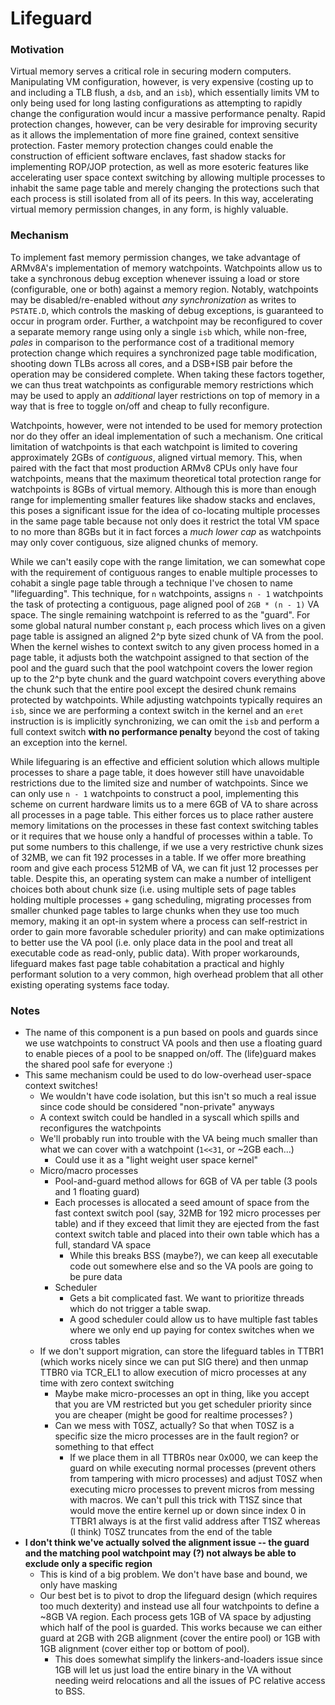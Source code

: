 # Lifeguard
### Motivation
Virtual memory serves a critical role in securing modern computers.
Manipulating VM configuration, however, is very expensive (costing up to and 
including a TLB flush, a `dsb`, and an `isb`), which essentially limits VM to 
only being used for long lasting configurations as attempting to rapidly change
the configuration would incur a massive performance penalty.
Rapid protection changes, however, can be very desirable for improving security
as it allows the implementation of more fine grained, context sensitive 
protection.
Faster memory protection changes could enable the construction of efficient
software enclaves, fast shadow stacks for implementing ROP/JOP protection, as
well as more esoteric features like accelerating user space context switching by
allowing multiple processes to inhabit the same page table and merely changing
the protections such that each process is still isolated from all of its peers.
In this way, accelerating virtual memory permission changes, in any form, is
highly valuable.

### Mechanism
To implement fast memory permission changes, we take advantage of ARMv8A's
implementation of memory watchpoints.
Watchpoints allow us to take a synchronous debug exception whenever issuing a 
load or store (configurable, one or both) against a memory region. 
Notably, watchpoints may be disabled/re-enabled without *any synchronization* 
as writes to `PSTATE.D`, which controls the masking of debug exceptions, is
guaranteed to occur in program order.
Further, a watchpoint may be reconfigured to cover a separate memory range using
only a single `isb` which, while non-free, *pales* in comparison to the 
performance cost of a traditional memory protection change which requires a 
synchronized page table modification, shooting down TLBs across all cores, and a
DSB+ISB pair before the operation may be considered complete.
When taking these factors together, we can thus treat watchpoints as 
configurable memory restrictions which may be used to apply an *additional* 
layer restrictions on top of memory in a way that is free to toggle on/off and 
cheap to fully reconfigure.

Watchpoints, however, were not intended to be used for memory protection nor do
they offer an ideal implementation of such a mechanism.
One critical limitation of watchpoints is that each watchpoint is limited to
covering approximately 2GBs of *contiguous*, aligned virtual memory.
This, when paired with the fact that most production ARMv8 CPUs only have four
watchpoints, means that the maximum theoretical total protection range for 
watchpoints is 8GBs of virtual memory.
Although this is more than enough range for implementing smaller features like
shadow stacks and enclaves, this poses a significant issue for the idea of
co-locating multiple processes in the same page table because not only does it
restrict the total VM space to no more than 8GBs but it in fact forces a *much 
lower cap* as watchpoints may only cover contiguous, size aligned chunks of
memory.

While we can't easily cope with the range limitation, we can somewhat cope with
the requirement of contiguous ranges to enable multiple processes to cohabit a
single page table through a technique I've chosen to name "lifeguarding".
This technique, for `n` watchpoints, assigns `n - 1` watchpoints the task of 
protecting a contiguous, page aligned pool of `2GB * (n - 1)` VA space.
The single remaining watchpoint is referred to as the "guard".
For some global natural number constant `p`, each process which lives on a given
page table is assigned an aligned 2^p byte sized chunk of VA from the pool.
When the kernel wishes to context switch to any given process homed in a page
table, it adjusts both the watchpoint assigned to that section of the pool and 
the guard such that the pool watchpoint covers the lower region up to the 2^p 
byte chunk and the guard watchpoint covers everything above the chunk such that
the entire pool except the desired chunk remains protected by watchpoints.
While adjusting watchpoints typically requires an `isb`, since we are performing
a context switch in the kernel and an `eret` instruction is is implicitly
synchronizing, we can omit the `isb` and perform a full context switch **with no 
performance penalty** beyond the cost of taking an exception into the kernel.

While lifeguaring is an effective and efficient solution which allows multiple
processes to share a page table, it does however still have unavoidable 
restrictions due to the limited size and number of watchpoints.
Since we can only use `n - 1` watchpoints to construct a pool, implementing this
scheme on current hardware limits us to a mere 6GB of VA to share across all
processes in a page table. 
This either forces us to place rather austere memory limitations on the 
processes in these fast context switching tables or it requires that we house
only a handful of processes within a table.
To put some numbers to this challenge, if we use a very restrictive chunk sizes 
of 32MB, we can fit 192 processes in a table. 
If we offer more breathing room and give each process 512MB of VA, we can fit
just 12 processes per table.
Despite this, an operating system can make a number of intelligent choices both 
about chunk size (i.e. using multiple sets of page tables holding multiple 
processes + gang scheduling, migrating processes from smaller chunked page 
tables to large chunks when they use too much memory, making it an opt-in system
where a process can self-restrict in order to gain more favorable scheduler 
priority) and can make optimizations to better use the VA pool (i.e. only place 
data in the pool and treat all executable code as read-only, public data).
With proper workarounds, lifeguard makes fast page table cohabitation a 
practical and highly performant solution to a very common, high overhead problem
that all other existing operating systems face today.

### Notes
* The name of this component is a pun based on pools and guards since we use watchpoints to construct VA pools and then use a floating guard to enable pieces of a pool to be snapped on/off. The (life)guard makes the shared pool safe for everyone :)
* This same mechanism could be used to do low-overhead user-space context switches!
	* We wouldn't have code isolation, but this isn't so much a real issue since code should be considered "non-private" anyways
	* A context switch could be handled in a syscall which spills and reconfigures the watchpoints
	* We'll probably run into trouble with the VA being much smaller than what we can cover with a watchpoint (`1<<31`, or \~2GB each...)
		* Could use it as a "light weight user space kernel"
	* Micro/macro processes
		* Pool-and-guard method allows for 6GB of VA per table (3 pools and 1 floating guard)
		* Each processes is allocated a seed amount of space from the fast context switch pool (say, 32MB for 192 micro processes per table) and if they exceed that limit they are ejected from the fast context switch table and placed into their own table which has a full, standard VA space
			* While this breaks BSS (maybe?), we can keep all executable code out somewhere else and so the VA pools are going to be pure data
		* Scheduler
			* Gets a bit complicated fast. We want to prioritize threads which do not trigger a table swap.
			* A good scheduler could allow us to have multiple fast tables where we only end up paying for contex switches when we cross tables
	* If we don't support migration, can store the lifeguard tables in TTBR1 (which works nicely since we can put SIG there) and then unmap TTBR0 via TCR_EL1 to allow execution of micro processes at any time with zero context switching
		* Maybe make micro-processes an opt in thing, like you accept that you are VM restricted but you get scheduler priority since you are cheaper (might be good for realtime processes? )
		* Can we mess with T0SZ, actually? So that when T0SZ is a specific size the micro processes are in the fault region? or something to that effect
			* If we place them in all TTBR0s near 0x000, we can keep the guard
			on while executing normal processes (prevent others from tampering
			with micro processes) and adjust T0SZ when executing micro processes
			to prevent micros from messing with macros. We can't pull this trick
			with T1SZ since that would move the entire kernel up or down since
			index 0 in TTBR1 always is at the first valid address after T1SZ
			whereas (I think) T0SZ truncates from the end of the table 
* **I don't think we've actually solved the alignment issue -- the guard and the matching pool watchpoint may (?) not always be able to exclude only a specific region**
	* This is kind of a big problem. We don't have base and bound, we only have 
	masking
	* Our best bet is to pivot to drop the lifeguard design (which requires too 
	much dexterity) and instead use all four watchpoints to define a \~8GB
	VA region. Each process gets 1GB of VA space by adjusting which half of the 
	pool is guarded. This works because we can either guard at 2GB with 2GB 
	alignment (cover the entire pool) or 1GB with 1GB alignment (cover either 
	top or bottom of pool).
		* This does somewhat simplify the linkers-and-loaders issue since 1GB
		will let us just load the entire binary in the VA without needing weird
		relocations and all the issues of PC relative access to BSS.